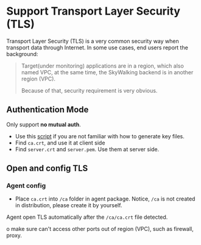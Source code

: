 # Support Transport Layer Security (TLS)

Transport Layer Security (TLS) is a very common security way when transport data through Internet. In some use cases,
end users report the background:

> Target(under monitoring) applications are in a region, which also named VPC, at the same time, the SkyWalking backend is in another region (VPC).
>
> Because of that, security requirement is very obvious.

## Authentication Mode

Only support **no mutual auth**.

- Use this [script](../../../../../tools/TLS/tls_key_generate.sh) if you are not familiar with how to generate key
  files.
- Find `ca.crt`, and use it at client side
- Find `server.crt` and `server.pem`. Use them at server side.

## Open and config TLS

### Agent config

- Place `ca.crt` into `/ca` folder in agent package. Notice, `/ca` is not created in distribution, please create it by
  yourself.

Agent open TLS automatically after the `/ca/ca.crt` file detected.

o make sure can't access other ports out of region (VPC), such as firewall, proxy.